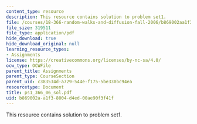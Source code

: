 ```yaml
---
content_type: resource
description: This resource contains solution to problem set1.
file: /courses/18-366-random-walks-and-diffusion-fall-2006/b869002aa1f38004d4ed00ae90f3f41f_ps1_366_06_sol.pdf
file_size: 319511
file_type: application/pdf
hide_download: true
hide_download_original: null
learning_resource_types:
- Assignments
license: https://creativecommons.org/licenses/by-nc-sa/4.0/
ocw_type: OCWFile
parent_title: Assignments
parent_type: CourseSection
parent_uid: c383534d-a729-544e-f175-5be330bc94ea
resourcetype: Document
title: ps1_366_06_sol.pdf
uid: b869002a-a1f3-8004-d4ed-00ae90f3f41f
---
```

This resource contains solution to problem set1.